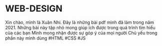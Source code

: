 # WEB-DESIGN
Xin chào, mình là Xuân Nhi. Đây là những bài pdf mình đã làm trong năm 2021. Những bài này tập nhỏ mong giúp ích được trong quá trình tìm hiểu của các bạn Mình mong nhận được sự góp ý của mọi người
Chủ yếu trong phần này mình dùng #HTML #CSS #JS 
